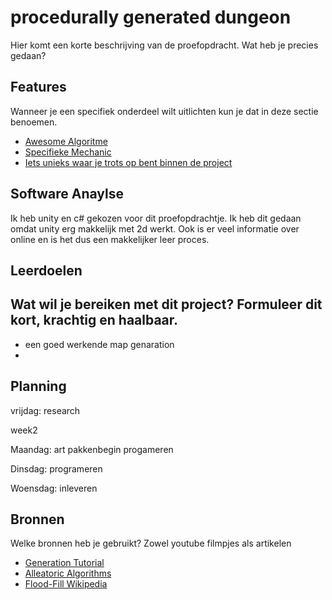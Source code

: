# procedurally generated dungeon


Hier komt een korte beschrijving van de proefopdracht. Wat heb je precies gedaan? 

## Features
Wanneer je een specifiek onderdeel wilt uitlichten kun je dat in deze sectie benoemen.

- [Awesome Algoritme](link)
- [Specifieke Mechanic](link)
- [Iets unieks waar je trots op bent binnen de project](link)

## Software Anaylse 
Ik heb unity en c# gekozen voor dit proefopdrachtje. Ik heb dit gedaan omdat unity erg makkelijk met 2d werkt.
Ook is er veel informatie over online en is het dus een makkelijker leer proces.

## Leerdoelen 
Wat wil je bereiken met dit project? Formuleer dit kort, krachtig en haalbaar.
- 
- een goed werkende map genaration
- 

## Planning 

vrijdag: research

week2

Maandag: art pakkenbegin progameren

Dinsdag: programeren 

Woensdag: inleveren


## Bronnen
Welke bronnen heb je gebruikt? Zowel youtube filmpjes als artikelen

- [Generation Tutorial](https://www.youtube.com/watch?v=hk6cUanSfXQ)
- [Alleatoric Algorithms](link)
- [Flood-Fill Wikipedia](link)
